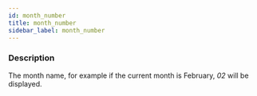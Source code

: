 ```yaml
---
id: month_number
title: month_number
sidebar_label: month_number
---
```


### Description

The month name, for example if the current month is February, _02_ will be displayed.